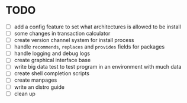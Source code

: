 # TODO

- [ ] add a config feature to set what architectures is allowed to be install
- [ ] some changes in transaction calculator
- [ ] create version channel system for install process
- [ ] handle `recommends`, `replaces` and `provides` fields for packages
- [ ] handle logging and debug logs
- [ ] create graphical interface base
- [ ] write big data test to test program in an environment with much data
- [ ] create shell completion scripts
- [ ] create manpages
- [ ] write an distro guide
- [ ] clean up
